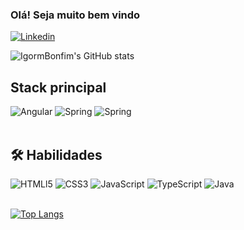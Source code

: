 
### Olá! Seja muito bem vindo

[![Linkedin](https://img.shields.io/badge/LinkedIn-0077B5?style=for-the-badge&logo=linkedin&logoColor=white)](https://www.linkedin.com/in/igormbonfim/)

![IgormBonfim's GitHub stats](https://github-readme-stats.vercel.app/api?username=igormbonfim&show_icons=true&theme=dark)

## Stack principal

<div style="display: inline_block">
    <img aling="center" alt="Angular" src="https://img.shields.io/badge/Angular-DD0031?style=for-the-badge&logo=angular&logoColor=white">
    <img aling="center" alt="Spring" src="https://img.shields.io/badge/Spring-6DB33F?style=for-the-badge&logo=spring&logoColor=white">
    <img aling="center" alt="Spring" src="https://img.shields.io/badge/MySQL-00000F?style=for-the-badge&logo=mysql&logoColor=white">

</div><br>

## 🛠 Habilidades

<div style="display: inline_block">
    <img aling="center" alt="HTMLl5" src="https://img.shields.io/badge/HTML5-E34F26?style=for-the-badge&logo=html5&logoColor=white">
    <img aling="center" alt="CSS3" src="https://img.shields.io/badge/CSS3-1572B6?style=for-the-badge&logo=css3&logoColor=white">
    <img aling="center" alt="JavaScript" src="https://img.shields.io/badge/JavaScript-323330?style=for-the-badge&logo=javascript&logoColor=F7DF1E">
    <img aling="center" alt="TypeScript" src="https://img.shields.io/badge/TypeScript-007ACC?style=for-the-badge&logo=typescript&logoColor=white">
    <img aling="center" alt="Java" src="https://img.shields.io/badge/Java-ED8B00?style=for-the-badge&logo=java&logoColor=white">
</div><br>

[![Top Langs](https://github-readme-stats.vercel.app/api/top-langs/?username=igormbonfim&layout=compact)](https://github.com/anuraghazra/github-readme-stats)